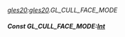 _[gles20](../../modules/gles20/gles20-module.md):[gles20](../../modules/gles20/gles20-module.md).GL\_CULL\_FACE\_MODE_
##### Const GL\_CULL\_FACE\_MODE:[Int](../../modules/wonkey/wonkey-types-int.md)
